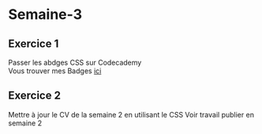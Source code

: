 # Semaine-3  
  
## Exercice 1  
Passer les abdges CSS sur Codecademy  
Vous trouver mes Badges [ici](https://www.codecademy.com/fr/users/Ben135587/achievements)

## Exercice 2
Mettre à jour le CV de la semaine 2 en utilisant le CSS
Voir travail publier en semaine 2